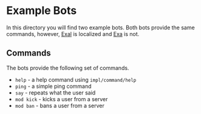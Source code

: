 # Example Bots

In this directory you will find two example bots. 
Both bots provide the same commands, however, [Exal](./localized_bot) is localized and [Exa](./plain_bot) is not.

## Commands

The bots provide the following set of commands.

* `help` - a help command using `impl/command/help`
* `ping` - a simple ping command
* `say` - repeats what the user said
* `mod kick` - kicks a user from a server
* `mod ban` - bans a user from a server
